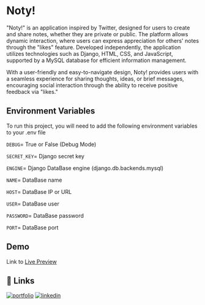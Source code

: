 
# Noty!

"Noty!" is an application inspired by Twitter, designed for users to create and share notes, whether they are private or public. The platform allows dynamic interaction, where users can express appreciation for others' notes through the "likes" feature. Developed independently, the application utilizes technologies such as Django, HTML, CSS, and JavaScript, supported by a MySQL database for efficient information management.

With a user-friendly and easy-to-navigate design, Noty! provides users with a seamless experience for sharing thoughts, ideas, or brief messages, encouraging social interaction through the ability to receive positive feedback via "likes."
## Environment Variables

To run this project, you will need to add the following environment variables to your .env file

`DEBUG`= True or False (Debug Mode)

`SECRET_KEY`= Django secret key

`ENGINE`= Django DataBase engine (django.db.backends.mysql)

`NAME`= DataBase name

`HOST`= DataBase IP or URL

`USER`= DataBase user

`PASSWORD`= DataBase password

`PORT`= DataBase port
## Demo

Link to [Live Preview](server-martin.duckdns.org:9999/)


## 🔗 Links
[![portfolio](https://img.shields.io/badge/my_portfolio-000?style=for-the-badge&logo=ko-fi&logoColor=white)](https://1pampu.github.io/my-portfolio/)
[![linkedin](https://img.shields.io/badge/linkedin-0A66C2?style=for-the-badge&logo=linkedin&logoColor=white)](https://www.linkedin.com/in/martin-piampiani/)